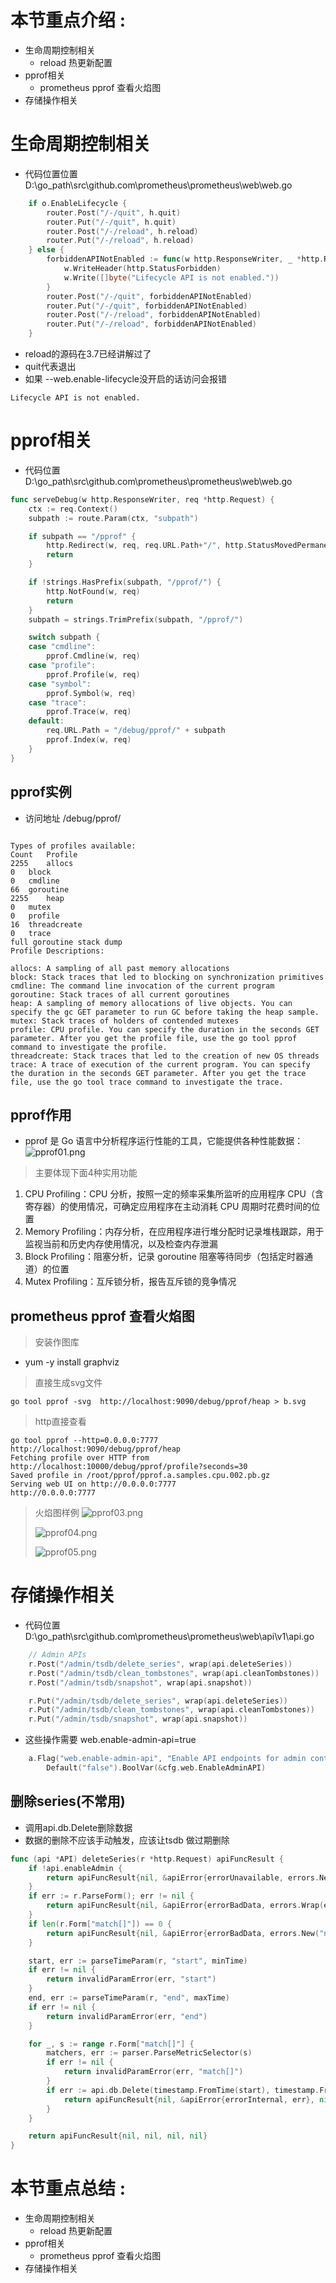 # 本节重点介绍 :

- 生命周期控制相关
  - reload 热更新配置
- pprof相关
  - prometheus pprof 查看火焰图
- 存储操作相关

# 生命周期控制相关

- 代码位置位置 D:\go_path\src\github.com\prometheus\prometheus\web\web.go

```go
	if o.EnableLifecycle {
		router.Post("/-/quit", h.quit)
		router.Put("/-/quit", h.quit)
		router.Post("/-/reload", h.reload)
		router.Put("/-/reload", h.reload)
	} else {
		forbiddenAPINotEnabled := func(w http.ResponseWriter, _ *http.Request) {
			w.WriteHeader(http.StatusForbidden)
			w.Write([]byte("Lifecycle API is not enabled."))
		}
		router.Post("/-/quit", forbiddenAPINotEnabled)
		router.Put("/-/quit", forbiddenAPINotEnabled)
		router.Post("/-/reload", forbiddenAPINotEnabled)
		router.Put("/-/reload", forbiddenAPINotEnabled)
	}
```

- reload的源码在3.7已经讲解过了
- quit代表退出
- 如果  --web.enable-lifecycle没开启的话访问会报错

```shell
Lifecycle API is not enabled.
```

# pprof相关

- 代码位置 D:\go_path\src\github.com\prometheus\prometheus\web\web.go

```go
func serveDebug(w http.ResponseWriter, req *http.Request) {
	ctx := req.Context()
	subpath := route.Param(ctx, "subpath")

	if subpath == "/pprof" {
		http.Redirect(w, req, req.URL.Path+"/", http.StatusMovedPermanently)
		return
	}

	if !strings.HasPrefix(subpath, "/pprof/") {
		http.NotFound(w, req)
		return
	}
	subpath = strings.TrimPrefix(subpath, "/pprof/")

	switch subpath {
	case "cmdline":
		pprof.Cmdline(w, req)
	case "profile":
		pprof.Profile(w, req)
	case "symbol":
		pprof.Symbol(w, req)
	case "trace":
		pprof.Trace(w, req)
	default:
		req.URL.Path = "/debug/pprof/" + subpath
		pprof.Index(w, req)
	}
}
```

## pprof实例

- 访问地址 /debug/pprof/

```shell

Types of profiles available:
Count	Profile
2255	allocs
0	block
0	cmdline
66	goroutine
2255	heap
0	mutex
0	profile
16	threadcreate
0	trace
full goroutine stack dump
Profile Descriptions:

allocs: A sampling of all past memory allocations
block: Stack traces that led to blocking on synchronization primitives
cmdline: The command line invocation of the current program
goroutine: Stack traces of all current goroutines
heap: A sampling of memory allocations of live objects. You can specify the gc GET parameter to run GC before taking the heap sample.
mutex: Stack traces of holders of contended mutexes
profile: CPU profile. You can specify the duration in the seconds GET parameter. After you get the profile file, use the go tool pprof command to investigate the profile.
threadcreate: Stack traces that led to the creation of new OS threads
trace: A trace of execution of the current program. You can specify the duration in the seconds GET parameter. After you get the trace file, use the go tool trace command to investigate the trace.
```

## pprof作用

- pprof 是 Go 语言中分析程序运行性能的工具，它能提供各种性能数据：![pprof01.png](https://fynotefile.oss-cn-zhangjiakou.aliyuncs.com/fynote/908/1630754984000/154081ed995d46cca43618c8ecdcea1f.png)

> 主要体现下面4种实用功能

1. CPU Profiling：CPU 分析，按照一定的频率采集所监听的应用程序 CPU（含寄存器）的使用情况，可确定应用程序在主动消耗 CPU 周期时花费时间的位置
2. Memory Profiling：内存分析，在应用程序进行堆分配时记录堆栈跟踪，用于监视当前和历史内存使用情况，以及检查内存泄漏
3. Block Profiling：阻塞分析，记录 goroutine 阻塞等待同步（包括定时器通道）的位置
4. Mutex Profiling：互斥锁分析，报告互斥锁的竞争情况

## prometheus pprof 查看火焰图

> 安装作图库

- yum -y install graphviz

> 直接生成svg文件

```shell
go tool pprof -svg  http://localhost:9090/debug/pprof/heap > b.svg

```

> http直接查看

```shell
go tool pprof --http=0.0.0.0:7777 http://localhost:9090/debug/pprof/heap
Fetching profile over HTTP from http://localhost:10000/debug/pprof/profile?seconds=30
Saved profile in /root/pprof/pprof.a.samples.cpu.002.pb.gz
Serving web UI on http://0.0.0.0:7777
http://0.0.0.0:7777

```

> 火焰图样例
> ![pprof03.png](https://fynotefile.oss-cn-zhangjiakou.aliyuncs.com/fynote/908/1630754984000/2f5da20b98784cf9a8a2f54d194d3cc2.png)
>
> ![pprof04.png](https://fynotefile.oss-cn-zhangjiakou.aliyuncs.com/fynote/908/1630754984000/3f281bded6ce4f4f98fecd96ae673a49.png)
>
> ![pprof05.png](https://fynotefile.oss-cn-zhangjiakou.aliyuncs.com/fynote/908/1630754984000/a9129484751a4379b5e3503c4d801593.png)

# 存储操作相关

- 代码位置  D:\go_path\src\github.com\prometheus\prometheus\web\api\v1\api.go

```go
	// Admin APIs
	r.Post("/admin/tsdb/delete_series", wrap(api.deleteSeries))
	r.Post("/admin/tsdb/clean_tombstones", wrap(api.cleanTombstones))
	r.Post("/admin/tsdb/snapshot", wrap(api.snapshot))

	r.Put("/admin/tsdb/delete_series", wrap(api.deleteSeries))
	r.Put("/admin/tsdb/clean_tombstones", wrap(api.cleanTombstones))
	r.Put("/admin/tsdb/snapshot", wrap(api.snapshot))
```

- 这些操作需要 web.enable-admin-api=true

```go
	a.Flag("web.enable-admin-api", "Enable API endpoints for admin control actions.").
		Default("false").BoolVar(&cfg.web.EnableAdminAPI)
```

## 删除series(不常用)

- 调用api.db.Delete删除数据
- 数据的删除不应该手动触发，应该让tsdb 做过期删除

```go
func (api *API) deleteSeries(r *http.Request) apiFuncResult {
	if !api.enableAdmin {
		return apiFuncResult{nil, &apiError{errorUnavailable, errors.New("admin APIs disabled")}, nil, nil}
	}
	if err := r.ParseForm(); err != nil {
		return apiFuncResult{nil, &apiError{errorBadData, errors.Wrap(err, "error parsing form values")}, nil, nil}
	}
	if len(r.Form["match[]"]) == 0 {
		return apiFuncResult{nil, &apiError{errorBadData, errors.New("no match[] parameter provided")}, nil, nil}
	}

	start, err := parseTimeParam(r, "start", minTime)
	if err != nil {
		return invalidParamError(err, "start")
	}
	end, err := parseTimeParam(r, "end", maxTime)
	if err != nil {
		return invalidParamError(err, "end")
	}

	for _, s := range r.Form["match[]"] {
		matchers, err := parser.ParseMetricSelector(s)
		if err != nil {
			return invalidParamError(err, "match[]")
		}
		if err := api.db.Delete(timestamp.FromTime(start), timestamp.FromTime(end), matchers...); err != nil {
			return apiFuncResult{nil, &apiError{errorInternal, err}, nil, nil}
		}
	}

	return apiFuncResult{nil, nil, nil, nil}
}
```

# 本节重点总结 :

- 生命周期控制相关
  - reload 热更新配置
- pprof相关
  - prometheus pprof 查看火焰图
- 存储操作相关